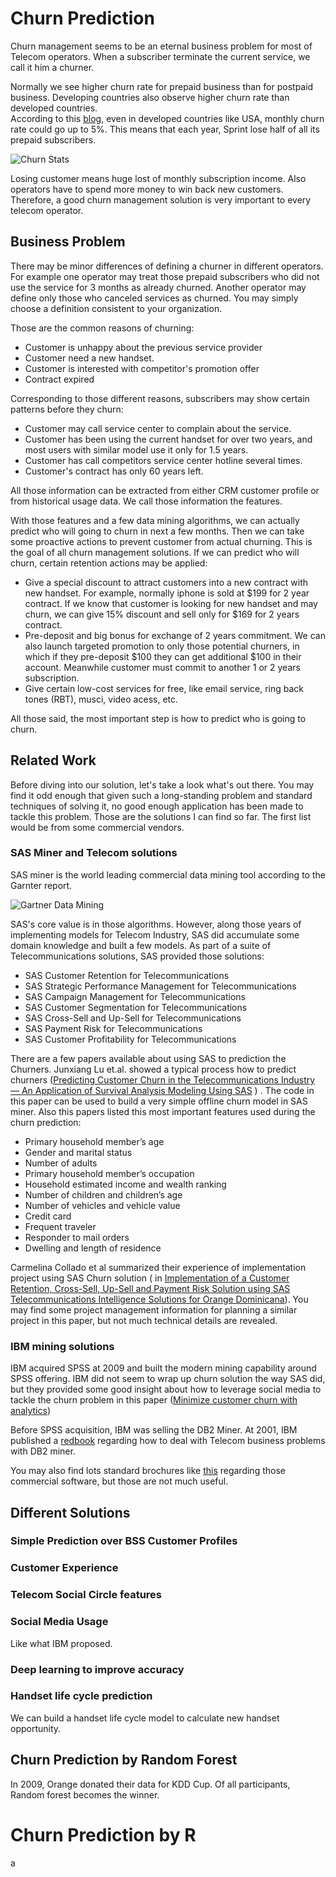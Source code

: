 # Churn Prediction
Churn management seems to be an eternal business problem for most of Telecom operators.  When a subscriber terminate the current service, we call it him a churner. 

Normally we see higher churn rate for prepaid business than for postpaid business. Developing countries also observe higher churn rate than developed countries.  
According to this [blog](http://ipcarrier.blogspot.tw/2015/07/based-on-its-churn-rates-netflix-is-way.html),  even in developed countries like USA, monthly churn rate could go up to 5%. This means that each year, Sprint lose half of all its prepaid subscribers.

![Churn Stats](https://lh3.googleusercontent.com/H4kvIvyq-XldLz0jwFKYP4mbyiORZ3tOqkFplxwji1LyWAyTyaqha5LKhPzj5oGVc_G5FbeY8peZJueiMI-mf11-hCZCwPMBnjpzBjGDSefll-bSfs_bqikJIof_kIhCb3zeNmY)

Losing customer means huge lost of monthly subscription income. Also operators have to spend more money to win back new customers. Therefore, a good churn management solution is very important to every telecom operator.

## Business Problem
There may be minor differences of defining a churner in different operators. For example one operator may treat those prepaid subscribers who did not use the service for 3 months as already churned. Another operator may define only those who canceled services as churned. You may simply choose a definition consistent to your organization.

Those are the common reasons of churning:
* Customer is unhappy about the previous service provider
* Customer need a new handset.
* Customer is interested with competitor's promotion offer
* Contract expired

Corresponding to those different reasons, subscribers may show certain patterns before they churn:
* Customer may call service center to complain about the service.
* Customer has been using the current handset for over two years, and most users with similar model use it only for 1.5 years.
* Customer has call competitors service center hotline several times.
* Customer's contract has only 60 years left.

All those information can be extracted from either CRM customer profile or from historical usage data. We call those information the features.

With those features and a few data mining algorithms, we can actually predict who will going to churn in next a few months. Then we can take some proactive actions to prevent customer from actual churning. This is the goal of all churn management solutions. If we can predict who will churn, certain retention actions may be applied:
* Give a special discount to attract customers into a new contract with new handset. For example,  normally iphone is sold at $199 for 2 year contract. If we know that customer is looking for new handset and may churn, we can give 15% discount and sell only for $169 for 2 years contract. 
* Pre-deposit and big bonus for exchange of 2 years commitment. We can also launch targeted promotion to only those potential churners, in which if they pre-deposit $100 they can get additional $100 in their account. Meanwhile customer must commit to another 1 or 2 years subscription.
* Give certain low-cost services for free, like email service, ring back tones (RBT), musci, video acess, etc.


All those said, the most important step is how to predict who is going to churn. 

## Related Work
Before diving into our solution, let's take a look what's out there. You may find it odd enough that given such a long-standing problem and standard techniques of solving it, no good enough  application has been made to tackle this problem. Those are the solutions I can find so far. The first list would be from some commercial vendors.

### SAS Miner and Telecom solutions
SAS miner is the world leading commercial data mining tool according to the Garnter report. 

![Gartner Data Mining](http://www.kdnuggets.com/em/gartner-2014-mq-advanced-analytics.jpg)

SAS's core value is in those algorithms. However, along those years of implementing models for Telecom Industry, SAS did accumulate some domain knowledge and built a few models. 
As part of a suite of Telecommunications solutions, SAS provided those solutions:
* SAS Customer Retention for Telecommunications
* SAS Strategic Performance Management for Telecommunications
* SAS Campaign Management for Telecommunications
* SAS Customer Segmentation for Telecommunications
* SAS Cross-Sell and Up-Sell for Telecommunications
* SAS Payment Risk for Telecommunications
* SAS Customer Profitability for Telecommunications

There are a few papers available about using SAS to prediction the Churners. Junxiang Lu et.al. showed a typical process how to predict churners ([Predicting Customer Churn in the Telecommunications Industry –– An Application of Survival Analysis Modeling Using SAS](http://www2.sas.com/proceedings/sugi27/p114-27.pdf) ) .  The code in this paper can be used to build a very simple offline churn model in SAS miner. Also this papers listed this most important features used during the churn prediction:
- Primary household member’s age
- Gender and marital status
- Number of adults
- Primary household member’s occupation
- Household estimated income and wealth ranking
- Number of children and children’s age
- Number of vehicles and vehicle value
- Credit card
- Frequent traveler
- Responder to mail orders
- Dwelling and length of residence 

Carmelina Collado et al summarized their experience of implementation project using SAS Churn solution ( in 
[Implementation of a Customer Retention, Cross-Sell, Up-Sell and Payment Risk Solution using SAS Telecommunications Intelligence Solutions for Orange Dominicana](http://www2.sas.com/proceedings/forum2008/122-2008.pdf)). You may find some project management information for planning a similar project in this paper, but not much technical details are revealed.

### IBM mining solutions
IBM acquired SPSS at 2009 and built the modern mining capability around SPSS offering. IBM did not seem to wrap up churn solution the way SAS did, but they provided some good insight about how to leverage social media to tackle the churn problem in this paper ([Minimize customer churn with analytics](http://www.targetmarketingmag.com/promo/minimizecustomerchurn.pdf))

Before SPSS acquisition, IBM was selling the DB2 Miner. At 2001, IBM published a [redbook](http://www.amazon.com/Mining-Business-Telecoms-Intelligent-Redbooks/dp/0738422967) regarding how to deal with Telecom business problems with DB2 miner. 

You may also find lots standard brochures like
[this](ftp://public.dhe.ibm.com/software/data/sw-library/spss/IBM_SPSS_Telco_Churn_datasheet.pdf) regarding those commercial software, but those are not much useful.



## Different Solutions
### Simple Prediction over BSS Customer Profiles
### Customer Experience 
### Telecom Social Circle features
### Social Media Usage
Like what IBM proposed.
### Deep learning to improve accuracy
### Handset life cycle prediction
We can build a handset life cycle model to calculate new handset opportunity.

## Churn Prediction by Random Forest

In 2009, Orange donated their data for KDD Cup. Of all participants, Random forest becomes the winner.

# Churn Prediction by R
a